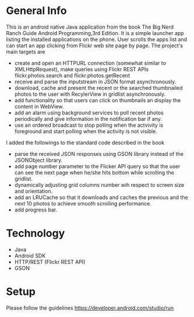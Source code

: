 # General Info
This is an android native Java application from the book The Big Nerd Ranch Guide Android Programming,3rd Edition. It is a simple launcher app listing 
the installed applications on the phone. User scrolls the apps list and can start an app clicking 
from Flickr web site page by page. 
The project's main targets are
- create and open an HTTPURL connection (somewhat similar to XMLHttpRequest), make queries using Flickr REST APIs flickr.photos.search and flickr.photos.getRecent
- receive and parse the inputstream in JSON format asynchronously.
- download, cache and present the recent  or the searched thumbnailed photos to the user with RecylerView in gridlist asynchronously.
- add functionality so that users can click on thumbnails an display the content in WebView.
- add an alarm using background services to poll recent photos periodically and give information in the notification bar if any.
- use an ordered broadcast to stop polling when the actvivity is foreground and start polling when the activity is not visible.

I added the followings to the standard code described in the book
- parse the received JSON responses using GSON library instead of the JSONObject library.
- add page number parameter to the Flicker API query so that the user can see the next page when he/she hits bottom while scrolling the gridlist.
- dynamically adjusting grid columns number wih respect to screen size and orientation.
- add an LRUCache so that it downloads and caches the previous and the next 10 photos to achieve smooth scrolling performance.
- add progress bar.

# Technology
- Java
- Android SDK
- HTTP/REST (Flickr REST API)
- GSON

# Setup
Please follow the guidelines 
https://developer.android.com/studio/run
